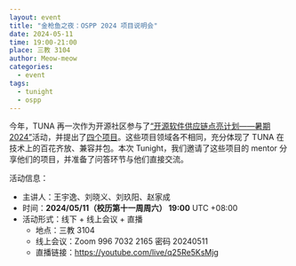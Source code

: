 ```yaml
---
layout: event
title: "金枪鱼之夜：OSPP 2024 项目说明会"
date: 2024-05-11
time: 19:00-21:00
place: 三教 3104
author: Meow-meow
categories:
  - event
tags:
  - tunight
  - ospp
---
```


今年，TUNA 再一次作为开源社区参与了[“开源软件供应链点亮计划——暑期2024”](https://summer-ospp.ac.cn)活动，并提出了[四个项目](https://tuna.moe/blog/2024/ospp-summer-2024/)。这些项目领域各不相同，充分体现了 TUNA 在技术上的百花齐放、兼容并包。本次 Tunight，我们邀请了这些项目的 mentor 分享他们的项目，并准备了问答环节与他们直接交流。

活动信息：

* 主讲人：王宇逸、刘晓义、刘玖阳、赵家成
* 时间：**2024/05/11（校历第十一周周六） 19:00** UTC +08:00
* 活动形式：线下 + 线上会议 + 直播
  * 地点：三教 3104
  * 线上会议：Zoom 996 7032 2165 密码 20240511
  * 直播链接：https://youtube.com/live/q25Re5KsMjg
